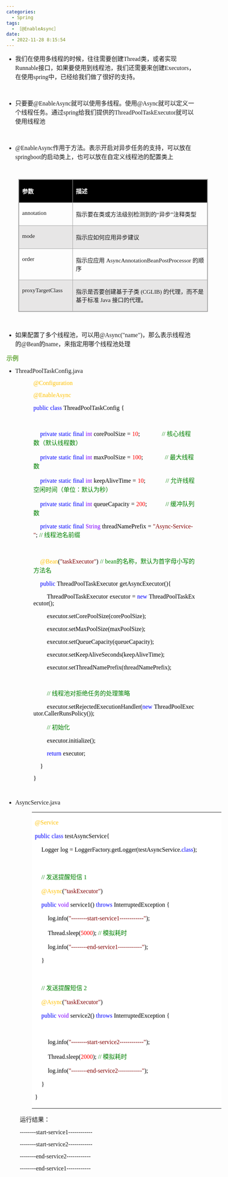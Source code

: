 ```yaml
---
categories:
  - Spring
tags:
  - ［@EnableAsync］
date:
  - 2022-11-28 8:15:54
---
```


<ul style="list-style-type:disc">
    <li><span style="font-size:12.0pt"><span
                style="font-family:&quot;Microsoft YaHei UI&quot;">我们在使用多线程的时候，往往需要创建</span></span><span
            style="font-size:12.0pt"><span style="font-family:&quot;Comic Sans MS&quot;">Thread</span></span><span
            style="font-size:12.0pt"><span style="font-family:&quot;Microsoft YaHei UI&quot;">类，或者实现</span></span><span
            style="font-size:12.0pt"><span style="font-family:&quot;Comic Sans MS&quot;">Runnable</span></span><span
            style="font-size:12.0pt"><span
                style="font-family:&quot;Microsoft YaHei UI&quot;">接口，如果要使用到线程池，我们还需要来创建</span></span><span
            style="font-size:12.0pt"><span style="font-family:&quot;Comic Sans MS&quot;">Executors</span></span><span
            style="font-size:12.0pt"><span style="font-family:&quot;Microsoft YaHei UI&quot;">，在使用</span></span><span
            style="font-size:12.0pt"><span style="font-family:&quot;Comic Sans MS&quot;">spring</span></span><span
            style="font-size:12.0pt"><span
                style="font-family:&quot;Microsoft YaHei UI&quot;">中，已经给我们做了很好的支持。</span></span></li>
</ul>
<p><span style="font-size:12.0pt"><span style="font-family:&quot;Comic Sans MS&quot;">&nbsp;</span></span></p>
<ul style="list-style-type:disc">
    <li><span style="font-size:12.0pt"><span style="font-family:&quot;Microsoft YaHei UI&quot;">只要要</span></span><span
            style="font-size:12.0pt"><span style="font-family:&quot;Comic Sans MS&quot;">@EnableAsync</span></span><span
            style="font-size:12.0pt"><span
                style="font-family:&quot;Microsoft YaHei UI&quot;">就可以使用多线程。使用</span></span><span
            style="font-size:12.0pt"><span style="font-family:&quot;Comic Sans MS&quot;">@Async</span></span><span
            style="font-size:12.0pt"><span
                style="font-family:&quot;Microsoft YaHei UI&quot;">就可以定义一个线程任务。通过</span></span><span
            style="font-size:12.0pt"><span style="font-family:&quot;Comic Sans MS&quot;">spring</span></span><span
            style="font-size:12.0pt"><span style="font-family:&quot;Microsoft YaHei UI&quot;">给我们提供的</span></span><span
            style="font-size:12.0pt"><span
                style="font-family:&quot;Comic Sans MS&quot;">ThreadPoolTaskExecutor</span></span><span
            style="font-size:12.0pt"><span style="font-family:&quot;Microsoft YaHei UI&quot;">就可以使用线程池</span></span>
    </li>
</ul>
<p><span style="font-size:12.0pt"><span style="font-family:&quot;Comic Sans MS&quot;">&nbsp;</span></span></p>
<ul style="list-style-type:disc">
    <li><span style="font-size:12.0pt"><span
                style="font-family:&quot;Comic Sans MS&quot;">@EnableAsync</span></span><span
            style="font-size:12.0pt"><span
                style="font-family:&quot;Microsoft YaHei UI&quot;">作用于方法。表示开启对异步任务的支持，可以放在</span></span><span
            style="font-size:12.0pt"><span style="font-family:&quot;Comic Sans MS&quot;">springboot</span></span><span
            style="font-size:12.0pt"><span
                style="font-family:&quot;Microsoft YaHei UI&quot;">的启动类上，也可以放在自定义线程池的配置类上</span></span></li>
</ul>
<p><span style="font-size:12.0pt"><span style="font-family:&quot;Comic Sans MS&quot;">&nbsp;</span></span></p>
<table summary="" cellspacing="0"
    style="border-collapse:collapse; border-color:#a3a3a3; border-style:solid; border-width:1px; margin-left:32px"
    class=" cke_show_border">
    <tbody>
        <tr>
            <td
                style="background-color:black; border-bottom:1px solid #a3a3a3; border-left:1px solid #a3a3a3; border-right:1px solid #a3a3a3; border-top:1px solid #a3a3a3; vertical-align:top; width:1.7701in">
                <p><span style="font-size:11.5pt"><span style="font-family:&quot;Microsoft YaHei UI&quot;"><span
                                style="color:white"><strong>参数</strong></span></span></span></p>
            </td>
            <td
                style="background-color:black; border-bottom:1px solid #a3a3a3; border-left:1px solid #a3a3a3; border-right:1px solid #a3a3a3; border-top:1px solid #a3a3a3; vertical-align:top; width:6.4243in">
                <p><span style="font-size:11.5pt"><span style="font-family:&quot;Microsoft YaHei UI&quot;"><span
                                style="color:white"><strong>描述</strong></span></span></span></p>
            </td>
        </tr>
        <tr>
            <td
                style="border-bottom:1px solid #a3a3a3; border-left:1px solid #a3a3a3; border-right:1px solid #a3a3a3; border-top:1px solid #a3a3a3; vertical-align:top; width:1.7701in">
                <p><span style="font-size:11.5pt"><span
                            style="font-family:&quot;Comic Sans MS&quot;">annotation</span></span></p>
            </td>
            <td
                style="border-bottom:1px solid #a3a3a3; border-left:1px solid #a3a3a3; border-right:1px solid #a3a3a3; border-top:1px solid #a3a3a3; vertical-align:top; width:6.4243in">
                <p><span style="font-size:11.5pt"><span
                            style="font-family:&quot;Microsoft YaHei UI&quot;">指示要在类或方法级别检测到的</span><span
                            style="font-family:&quot;Comic Sans MS&quot;">“</span><span
                            style="font-family:&quot;Microsoft YaHei UI&quot;">异步</span><span
                            style="font-family:&quot;Comic Sans MS&quot;">”</span><span
                            style="font-family:&quot;Microsoft YaHei UI&quot;">注释类型</span></span></p>
            </td>
        </tr>
        <tr>
            <td
                style="background-color:#e7e6e6; border-bottom:1px solid #a3a3a3; border-left:1px solid #a3a3a3; border-right:1px solid #a3a3a3; border-top:1px solid #a3a3a3; vertical-align:top; width:1.7701in">
                <p><span style="font-size:11.5pt"><span style="font-family:&quot;Comic Sans MS&quot;">mode</span></span>
                </p>
            </td>
            <td
                style="background-color:#e7e6e6; border-bottom:1px solid #a3a3a3; border-left:1px solid #a3a3a3; border-right:1px solid #a3a3a3; border-top:1px solid #a3a3a3; vertical-align:top; width:6.4243in">
                <p><span style="font-size:11.5pt"><span
                            style="font-family:&quot;Microsoft YaHei UI&quot;">指示应如何应用异步建议</span></span></p>
            </td>
        </tr>
        <tr>
            <td
                style="border-bottom:1px solid #a3a3a3; border-left:1px solid #a3a3a3; border-right:1px solid #a3a3a3; border-top:1px solid #a3a3a3; vertical-align:top; width:1.7701in">
                <p><span style="font-size:11.5pt"><span
                            style="font-family:&quot;Comic Sans MS&quot;">order</span></span></p>
            </td>
            <td
                style="border-bottom:1px solid #a3a3a3; border-left:1px solid #a3a3a3; border-right:1px solid #a3a3a3; border-top:1px solid #a3a3a3; vertical-align:top; width:6.4243in">
                <p><span style="font-size:11.5pt"><span style="font-family:&quot;Microsoft YaHei UI&quot;">指示应应用</span>
                        <span style="font-family:&quot;Comic Sans MS&quot;">AsyncAnnotationBeanPostProcessor
                        </span><span style="font-family:&quot;Microsoft YaHei UI&quot;">的顺序</span></span></p>
            </td>
        </tr>
        <tr>
            <td
                style="background-color:#e7e6e6; border-bottom:1px solid #a3a3a3; border-left:1px solid #a3a3a3; border-right:1px solid #a3a3a3; border-top:1px solid #a3a3a3; vertical-align:top; width:1.7701in">
                <p><span style="font-size:11.5pt"><span
                            style="font-family:&quot;Comic Sans MS&quot;">proxyTargetClass</span></span></p>
            </td>
            <td
                style="background-color:#e7e6e6; border-bottom:1px solid #a3a3a3; border-left:1px solid #a3a3a3; border-right:1px solid #a3a3a3; border-top:1px solid #a3a3a3; vertical-align:top; width:6.4243in">
                <p><span style="font-size:11.5pt"><span
                            style="font-family:&quot;Microsoft YaHei UI&quot;">指示是否要创建基于子类</span><span
                            style="font-family:&quot;Comic Sans MS&quot;"> (CGLIB) </span><span
                            style="font-family:&quot;Microsoft YaHei UI&quot;">的代理，而不是基于标准</span><span
                            style="font-family:&quot;Comic Sans MS&quot;"> Java </span><span
                            style="font-family:&quot;Microsoft YaHei UI&quot;">接口的代理。</span></span></p>
            </td>
        </tr>
    </tbody>
</table>
<p><span style="font-size:12.0pt"><span style="font-family:&quot;Comic Sans MS&quot;">&nbsp;</span></span></p>
<ul style="list-style-type:disc">
    <li><span style="font-size:12.0pt"><span
                style="font-family:&quot;Microsoft YaHei UI&quot;">如果配置了多个线程池，可以用</span></span><span
            style="font-size:12.0pt"><span
                style="font-family:&quot;Comic Sans MS&quot;">@Async("name")</span></span><span
            style="font-size:12.0pt"><span
                style="font-family:&quot;Microsoft YaHei UI&quot;">，那么表示线程池的</span></span><span
            style="font-size:12.0pt"><span style="font-family:&quot;Comic Sans MS&quot;">@Bean</span></span><span
            style="font-size:12.0pt"><span style="font-family:&quot;Microsoft YaHei UI&quot;">的</span></span><span
            style="font-size:12.0pt"><span style="font-family:&quot;Comic Sans MS&quot;">name</span></span><span
            style="font-size:12.0pt"><span style="font-family:&quot;Microsoft YaHei UI&quot;">，来指定用哪个线程池处理</span></span>
    </li>
</ul>
<p><span style="font-size:12.0pt"><span style="font-family:&quot;Microsoft YaHei UI&quot;"><span
                style="color:#70ad47"><strong>示例</strong></span></span></span></p>
<ul style="list-style-type:disc">
    <li><span style="font-size:12.0pt"><span
                style="font-family:&quot;Comic Sans MS&quot;">ThreadPoolTaskConfig</span></span><span
            style="font-size:12.0pt"><span style="font-family:&quot;Comic Sans MS&quot;">.java</span></span></li>
</ul>
<p style="margin-left:72px"><span style="font-size:12.0pt"><span style="font-family:&quot;Comic Sans MS&quot;"><span
                style="color:#ffc000">@Configuration</span></span></span></p>
<p style="margin-left:72px"><span style="font-size:12.0pt"><span style="font-family:&quot;Comic Sans MS&quot;"><span
                style="color:#ffc000">@EnableAsync</span></span></span></p>
<p style="margin-left:72px"><span style="font-size:12.0pt"><span style="font-family:&quot;Comic Sans MS&quot;"><span
                style="color:blue">public</span></span>&nbsp;<span style="font-family:&quot;Comic Sans MS&quot;"><span
                style="color:blue">class</span></span>&nbsp;<span style="font-family:&quot;Comic Sans MS&quot;"><span
                style="color:black">ThreadPoolTaskConfig</span></span>&nbsp;<span
            style="font-family:&quot;Comic Sans MS&quot;"><span style="color:black">{</span></span></span></p>
<p style="margin-left:72px"><span style="font-size:12.0pt"><span
            style="font-family:&quot;Microsoft YaHei UI&quot;"><span
                style="color:black">&nbsp;&nbsp;&nbsp;&nbsp;</span></span></span></p>
<p style="margin-left:72px"><span style="font-size:12.0pt">&nbsp;&nbsp;&nbsp;&nbsp;<span
            style="font-family:&quot;Comic Sans MS&quot;"><span style="color:blue">private</span></span>&nbsp;<span
            style="font-family:&quot;Comic Sans MS&quot;"><span style="color:blue">static</span></span>&nbsp;<span
            style="font-family:&quot;Comic Sans MS&quot;"><span style="color:blue">final</span></span>&nbsp;<span
            style="font-family:&quot;Comic Sans MS&quot;"><span style="color:#8000ff">int</span></span>&nbsp;<span
            style="font-family:&quot;Comic Sans MS&quot;"><span
                style="color:black">corePoolSize</span></span>&nbsp;<span
            style="font-family:&quot;Comic Sans MS&quot;"><span style="color:black">=</span></span>&nbsp;<span
            style="font-family:&quot;Comic Sans MS&quot;"><span style="color:red">10</span></span><span
            style="font-family:&quot;Comic Sans MS&quot;"><span
                style="color:black">;</span></span>&nbsp;&nbsp;&nbsp;&nbsp;&nbsp;&nbsp;&nbsp;&nbsp;&nbsp;&nbsp;&nbsp;&nbsp;&nbsp;<span
            style="font-family:&quot;Comic Sans MS&quot;"><span style="color:green">//</span></span><span
            style="font-family:&quot;Microsoft YaHei UI&quot;"><span
                style="color:green">&nbsp;核心线程数（默认线程数）</span></span></span></p>
<p style="margin-left:72px"><span style="font-size:12.0pt">&nbsp;&nbsp;&nbsp;&nbsp;<span
            style="font-family:&quot;Comic Sans MS&quot;"><span style="color:blue">private</span></span>&nbsp;<span
            style="font-family:&quot;Comic Sans MS&quot;"><span style="color:blue">static</span></span>&nbsp;<span
            style="font-family:&quot;Comic Sans MS&quot;"><span style="color:blue">final</span></span>&nbsp;<span
            style="font-family:&quot;Comic Sans MS&quot;"><span style="color:#8000ff">int</span></span>&nbsp;<span
            style="font-family:&quot;Comic Sans MS&quot;"><span style="color:black">maxPoolSize</span></span>&nbsp;<span
            style="font-family:&quot;Comic Sans MS&quot;"><span style="color:black">=</span></span>&nbsp;<span
            style="font-family:&quot;Comic Sans MS&quot;"><span style="color:red">100</span></span><span
            style="font-family:&quot;Comic Sans MS&quot;"><span
                style="color:black">;</span></span>&nbsp;&nbsp;&nbsp;&nbsp;&nbsp;&nbsp;&nbsp;&nbsp;&nbsp;&nbsp;&nbsp;&nbsp;&nbsp;<span
            style="font-family:&quot;Comic Sans MS&quot;"><span style="color:green">//</span></span><span
            style="font-family:&quot;Microsoft YaHei UI&quot;"><span
                style="color:green">&nbsp;最大线程数</span></span></span></p>
<p style="margin-left:72px"><span style="font-size:12.0pt">&nbsp;&nbsp;&nbsp;&nbsp;<span
            style="font-family:&quot;Comic Sans MS&quot;"><span style="color:blue">private</span></span>&nbsp;<span
            style="font-family:&quot;Comic Sans MS&quot;"><span style="color:blue">static</span></span>&nbsp;<span
            style="font-family:&quot;Comic Sans MS&quot;"><span style="color:blue">final</span></span>&nbsp;<span
            style="font-family:&quot;Comic Sans MS&quot;"><span style="color:#8000ff">int</span></span>&nbsp;<span
            style="font-family:&quot;Comic Sans MS&quot;"><span
                style="color:black">keepAliveTime</span></span>&nbsp;<span
            style="font-family:&quot;Comic Sans MS&quot;"><span style="color:black">=</span></span>&nbsp;<span
            style="font-family:&quot;Comic Sans MS&quot;"><span style="color:red">10</span></span><span
            style="font-family:&quot;Comic Sans MS&quot;"><span
                style="color:black">;</span></span>&nbsp;&nbsp;&nbsp;&nbsp;&nbsp;&nbsp;&nbsp;&nbsp;&nbsp;&nbsp;&nbsp;&nbsp;<span
            style="font-family:&quot;Comic Sans MS&quot;"><span style="color:green">//</span></span><span
            style="font-family:&quot;Microsoft YaHei UI&quot;"><span
                style="color:green">&nbsp;允许线程空闲时间（单位：默认为秒）</span></span></span></p>
<p style="margin-left:72px"><span style="font-size:12.0pt">&nbsp;&nbsp;&nbsp;&nbsp;<span
            style="font-family:&quot;Comic Sans MS&quot;"><span style="color:blue">private</span></span>&nbsp;<span
            style="font-family:&quot;Comic Sans MS&quot;"><span style="color:blue">static</span></span>&nbsp;<span
            style="font-family:&quot;Comic Sans MS&quot;"><span style="color:blue">final</span></span>&nbsp;<span
            style="font-family:&quot;Comic Sans MS&quot;"><span style="color:#8000ff">int</span></span>&nbsp;<span
            style="font-family:&quot;Comic Sans MS&quot;"><span
                style="color:black">queueCapacity</span></span>&nbsp;<span
            style="font-family:&quot;Comic Sans MS&quot;"><span style="color:black">=</span></span>&nbsp;<span
            style="font-family:&quot;Comic Sans MS&quot;"><span style="color:red">200</span></span><span
            style="font-family:&quot;Comic Sans MS&quot;"><span
                style="color:black">;</span></span>&nbsp;&nbsp;&nbsp;&nbsp;&nbsp;&nbsp;&nbsp;&nbsp;&nbsp;&nbsp;&nbsp;<span
            style="font-family:&quot;Comic Sans MS&quot;"><span style="color:green">//</span></span><span
            style="font-family:&quot;Microsoft YaHei UI&quot;"><span
                style="color:green">&nbsp;缓冲队列数</span></span></span></p>
<p style="margin-left:72px"><span style="font-size:12.0pt">&nbsp;&nbsp;&nbsp;&nbsp;<span
            style="font-family:&quot;Comic Sans MS&quot;"><span style="color:blue">private</span></span>&nbsp;<span
            style="font-family:&quot;Comic Sans MS&quot;"><span style="color:blue">static</span></span>&nbsp;<span
            style="font-family:&quot;Comic Sans MS&quot;"><span style="color:blue">final</span></span>&nbsp;<span
            style="font-family:&quot;Comic Sans MS&quot;"><span style="color:#8000ff">String</span></span>&nbsp;<span
            style="font-family:&quot;Comic Sans MS&quot;"><span
                style="color:black">threadNamePrefix</span></span>&nbsp;<span
            style="font-family:&quot;Comic Sans MS&quot;"><span style="color:black">=</span></span>&nbsp;<span
            style="font-family:&quot;Comic Sans MS&quot;"><span style="color:maroon">"Async-Service-"</span></span><span
            style="font-family:&quot;Comic Sans MS&quot;"><span style="color:black">;</span></span>&nbsp;<span
            style="font-family:&quot;Comic Sans MS&quot;"><span style="color:green">//</span></span><span
            style="font-family:&quot;Microsoft YaHei UI&quot;"><span
                style="color:green">&nbsp;线程池名前缀</span></span></span></p>
<p style="margin-left:72px"><span style="font-size:12.0pt"><span
            style="font-family:&quot;Microsoft YaHei UI&quot;"><span
                style="color:black">&nbsp;&nbsp;&nbsp;&nbsp;</span></span></span></p>
<p style="margin-left:72px"><span style="font-size:12.0pt">&nbsp;&nbsp;&nbsp;&nbsp;<span
            style="font-family:&quot;Comic Sans MS&quot;"><span style="color:#ffc000">@Bean</span></span><span
            style="font-family:&quot;Comic Sans MS&quot;"><span style="color:black">(</span></span><span
            style="font-family:&quot;Comic Sans MS&quot;"><span style="color:maroon">"taskExecutor"</span></span><span
            style="font-family:&quot;Comic Sans MS&quot;"><span style="color:black">)</span></span>&nbsp;<span
            style="font-family:&quot;Comic Sans MS&quot;"><span style="color:green">//</span></span>&nbsp;<span
            style="font-family:&quot;Comic Sans MS&quot;"><span style="color:green">bean</span></span><span
            style="font-family:&quot;Microsoft YaHei UI&quot;"><span
                style="color:green">的名称，默认为首字母小写的方法名</span></span></span></p>
<p style="margin-left:72px"><span style="font-size:12.0pt">&nbsp;&nbsp;&nbsp;&nbsp;<span
            style="font-family:&quot;Comic Sans MS&quot;"><span style="color:blue">public</span></span>&nbsp;<span
            style="font-family:&quot;Comic Sans MS&quot;"><span
                style="color:black">ThreadPoolTaskExecutor</span></span>&nbsp;<span
            style="font-family:&quot;Comic Sans MS&quot;"><span
                style="color:black">getAsyncExecutor(){</span></span></span></p>
<p style="margin-left:72px"><span style="font-size:12.0pt">&nbsp;&nbsp;&nbsp;&nbsp;&nbsp;&nbsp;&nbsp;&nbsp;<span
            style="font-family:&quot;Comic Sans MS&quot;"><span
                style="color:black">ThreadPoolTaskExecutor</span></span>&nbsp;<span
            style="font-family:&quot;Comic Sans MS&quot;"><span style="color:black">executor</span></span>&nbsp;<span
            style="font-family:&quot;Comic Sans MS&quot;"><span style="color:black">=</span></span>&nbsp;<span
            style="font-family:&quot;Comic Sans MS&quot;"><span style="color:blue">new</span></span>&nbsp;<span
            style="font-family:&quot;Comic Sans MS&quot;"><span
                style="color:black">ThreadPoolTaskExecutor();</span></span></span></p>
<p style="margin-left:72px"><span style="font-size:12.0pt"><span
            style="color:black">&nbsp;&nbsp;&nbsp;&nbsp;&nbsp;&nbsp;&nbsp;&nbsp;<span
                style="font-family:&quot;Comic Sans MS&quot;">executor.setCorePoolSize(corePoolSize);</span>&nbsp;&nbsp;&nbsp;</span></span>
</p>
<p style="margin-left:72px"><span style="font-size:12.0pt"><span
            style="color:black">&nbsp;&nbsp;&nbsp;&nbsp;&nbsp;&nbsp;&nbsp;&nbsp;<span
                style="font-family:&quot;Comic Sans MS&quot;">executor.setMaxPoolSize(maxPoolSize);</span></span></span>
</p>
<p style="margin-left:72px"><span style="font-size:12.0pt"><span
            style="color:black">&nbsp;&nbsp;&nbsp;&nbsp;&nbsp;&nbsp;&nbsp;&nbsp;<span
                style="font-family:&quot;Comic Sans MS&quot;">executor.setQueueCapacity(queueCapacity);</span></span></span>
</p>
<p style="margin-left:72px"><span style="font-size:12.0pt"><span
            style="color:black">&nbsp;&nbsp;&nbsp;&nbsp;&nbsp;&nbsp;&nbsp;&nbsp;<span
                style="font-family:&quot;Comic Sans MS&quot;">executor.setKeepAliveSeconds(keepAliveTime);</span></span></span>
</p>
<p style="margin-left:72px"><span style="font-size:12.0pt"><span
            style="color:black">&nbsp;&nbsp;&nbsp;&nbsp;&nbsp;&nbsp;&nbsp;&nbsp;<span
                style="font-family:&quot;Comic Sans MS&quot;">executor.setThreadNamePrefix(threadNamePrefix);</span></span></span>
</p>
<p style="margin-left:72px"><span style="font-size:12.0pt"><span
            style="font-family:&quot;Microsoft YaHei UI&quot;"><span
                style="color:black">&nbsp;&nbsp;&nbsp;&nbsp;&nbsp;&nbsp;&nbsp;&nbsp;</span></span></span></p>
<p style="margin-left:72px"><span style="font-size:12.0pt">&nbsp;&nbsp;&nbsp;&nbsp;&nbsp;&nbsp;&nbsp;&nbsp;<span
            style="font-family:&quot;Comic Sans MS&quot;"><span style="color:green">//</span></span><span
            style="font-family:&quot;Microsoft YaHei UI&quot;"><span
                style="color:green">&nbsp;线程池对拒绝任务的处理策略</span></span></span></p>
<p style="margin-left:72px"><span style="font-size:12.0pt">&nbsp;&nbsp;&nbsp;&nbsp;&nbsp;&nbsp;&nbsp;&nbsp;<span
            style="font-family:&quot;Comic Sans MS&quot;"><span
                style="color:black">executor.setRejectedExecutionHandler(</span></span><span
            style="font-family:&quot;Comic Sans MS&quot;"><span style="color:blue">new</span></span>&nbsp;<span
            style="font-family:&quot;Comic Sans MS&quot;"><span
                style="color:black">ThreadPoolExecutor.CallerRunsPolicy());</span></span></span></p>
<p style="margin-left:72px"><span style="font-size:12.0pt">&nbsp;&nbsp;&nbsp;&nbsp;&nbsp;&nbsp;&nbsp;&nbsp;<span
            style="font-family:&quot;Comic Sans MS&quot;"><span style="color:green">//</span></span><span
            style="font-family:&quot;Microsoft YaHei UI&quot;"><span style="color:green">&nbsp;初始化</span></span></span>
</p>
<p style="margin-left:72px"><span style="font-size:12.0pt"><span
            style="color:black">&nbsp;&nbsp;&nbsp;&nbsp;&nbsp;&nbsp;&nbsp;&nbsp;<span
                style="font-family:&quot;Comic Sans MS&quot;">executor.initialize();</span></span></span></p>
<p style="margin-left:72px"><span style="font-size:12.0pt">&nbsp;&nbsp;&nbsp;&nbsp;&nbsp;&nbsp;&nbsp;&nbsp;<span
            style="font-family:&quot;Comic Sans MS&quot;"><span style="color:blue">return</span></span>&nbsp;<span
            style="font-family:&quot;Comic Sans MS&quot;"><span style="color:black">executor;</span></span></span></p>
<p style="margin-left:72px"><span style="font-size:12.0pt"><span style="color:black">&nbsp;&nbsp;&nbsp;&nbsp;<span
                style="font-family:&quot;Comic Sans MS&quot;">}</span></span></span></p>
<p style="margin-left:72px"><span style="font-size:12.0pt"><span style="font-family:&quot;Comic Sans MS&quot;"><span
                style="color:black">}</span></span></span></p>
<p><span style="font-size:12.0pt"><span style="font-family:&quot;Comic Sans MS&quot;"><span
                style="color:black">&nbsp;</span></span></span></p>
<ul style="list-style-type:disc">
    <li><span style="font-size:12.0pt"><span
                style="font-family:&quot;Comic Sans MS&quot;">AsyncService</span></span><span
            style="font-size:12.0pt"><span style="font-family:&quot;Comic Sans MS&quot;">.java</span></span></li>
</ul>
<table summary="" cellspacing="0"
    style="border-collapse:collapse; border-color:#a3a3a3; border-style:solid; border-width:0px; margin-left:68px"
    class=" cke_show_border">
    <tbody>
        <tr>
            <td
                style="background-color:white; border-bottom:0px; border-left:0px; border-right:0px; border-top:0px; vertical-align:top; width:6.5958in">
                <p><span style="font-size:12.0pt"><span style="font-family:&quot;Comic Sans MS&quot;"><span
                                style="color:#ffc000">@Service</span></span></span></p>
                <p><span style="font-size:12.0pt"><span style="font-family:&quot;Comic Sans MS&quot;"><span
                                style="color:blue">public</span></span>&nbsp;<span
                            style="font-family:&quot;Comic Sans MS&quot;"><span
                                style="color:blue">class</span></span>&nbsp;<span
                            style="font-family:&quot;Comic Sans MS&quot;"><span
                                style="color:black">testAsyncService{</span></span></span></p>
                <p><span style="font-size:12.0pt">&nbsp;&nbsp;&nbsp;&nbsp;<span
                            style="font-family:&quot;Comic Sans MS&quot;"><span
                                style="color:black">Logger</span></span>&nbsp;<span
                            style="font-family:&quot;Comic Sans MS&quot;"><span
                                style="color:black">log</span></span>&nbsp;<span
                            style="font-family:&quot;Comic Sans MS&quot;"><span
                                style="color:black">=</span></span>&nbsp;<span
                            style="font-family:&quot;Comic Sans MS&quot;"><span
                                style="color:black">LoggerFactory.getLogger(testAsyncService.</span></span><span
                            style="font-family:&quot;Comic Sans MS&quot;"><span
                                style="color:blue">class</span></span><span
                            style="font-family:&quot;Comic Sans MS&quot;"><span
                                style="color:black">);</span></span></span></p>
                <p><span style="font-size:12.0pt"><span
                            style="font-family:&quot;Comic Sans MS&quot;">&nbsp;</span></span></p>
                <p><span style="font-size:12.0pt">&nbsp;&nbsp;&nbsp;&nbsp;<span
                            style="font-family:&quot;Comic Sans MS&quot;"><span
                                style="color:green">//</span></span><span
                            style="font-family:&quot;Microsoft YaHei UI&quot;"><span
                                style="color:green">&nbsp;发送提醒短信&nbsp;</span></span><span
                            style="font-family:&quot;Comic Sans MS&quot;"><span
                                style="color:green">1</span></span></span></p>
                <p><span style="font-size:12.0pt">&nbsp;&nbsp;&nbsp;&nbsp;<span
                            style="font-family:&quot;Comic Sans MS&quot;"><span
                                style="color:#ffc000">@Async</span></span><span
                            style="font-family:&quot;Comic Sans MS&quot;"><span style="color:black">(</span></span><span
                            style="font-family:&quot;Comic Sans MS&quot;"><span
                                style="color:maroon">"taskExecutor"</span></span><span
                            style="font-family:&quot;Comic Sans MS&quot;"><span
                                style="color:black">)</span></span></span></p>
                <p><span style="font-size:12.0pt">&nbsp;&nbsp;&nbsp;&nbsp;<span
                            style="font-family:&quot;Comic Sans MS&quot;"><span
                                style="color:blue">public</span></span>&nbsp;<span
                            style="font-family:&quot;Comic Sans MS&quot;"><span
                                style="color:#8000ff">void</span></span>&nbsp;<span
                            style="font-family:&quot;Comic Sans MS&quot;"><span
                                style="color:black">service1()</span></span>&nbsp;<span
                            style="font-family:&quot;Comic Sans MS&quot;"><span
                                style="color:blue">throws</span></span>&nbsp;<span
                            style="font-family:&quot;Comic Sans MS&quot;"><span
                                style="color:black">InterruptedException</span></span>&nbsp;<span
                            style="font-family:&quot;Comic Sans MS&quot;"><span
                                style="color:black">{</span></span></span></p>
                <p><span style="font-size:12.0pt">&nbsp;&nbsp;&nbsp;&nbsp;&nbsp;&nbsp;&nbsp;&nbsp;<span
                            style="font-family:&quot;Comic Sans MS&quot;"><span
                                style="color:black">log.info(</span></span><span
                            style="font-family:&quot;Comic Sans MS&quot;"><span
                                style="color:maroon">"--------start-service1------------"</span></span><span
                            style="font-family:&quot;Comic Sans MS&quot;"><span
                                style="color:black">);</span></span></span></p>
                <p><span style="font-size:12.0pt">&nbsp;&nbsp;&nbsp;&nbsp;&nbsp;&nbsp;&nbsp;&nbsp;<span
                            style="font-family:&quot;Comic Sans MS&quot;"><span
                                style="color:black">Thread.sleep(</span></span><span
                            style="font-family:&quot;Comic Sans MS&quot;"><span
                                style="color:red">5000</span></span><span
                            style="font-family:&quot;Comic Sans MS&quot;"><span
                                style="color:black">);</span></span>&nbsp;<span
                            style="font-family:&quot;Comic Sans MS&quot;"><span
                                style="color:green">//</span></span><span
                            style="font-family:&quot;Microsoft YaHei UI&quot;"><span
                                style="color:green">&nbsp;模拟耗时</span></span></span></p>
                <p><span style="font-size:12.0pt">&nbsp;&nbsp;&nbsp;&nbsp;&nbsp;&nbsp;&nbsp;&nbsp;<span
                            style="font-family:&quot;Comic Sans MS&quot;"><span
                                style="color:black">log.info(</span></span><span
                            style="font-family:&quot;Comic Sans MS&quot;"><span
                                style="color:maroon">"--------end-service1------------"</span></span><span
                            style="font-family:&quot;Comic Sans MS&quot;"><span
                                style="color:black">);</span></span></span></p>
                <p><span style="font-size:12.0pt"><span style="color:black">&nbsp;&nbsp;&nbsp;&nbsp;<span
                                style="font-family:&quot;Comic Sans MS&quot;">}</span></span></span></p>
                <p><span style="font-size:12.0pt"><span
                            style="font-family:&quot;Comic Sans MS&quot;">&nbsp;</span></span></p>
                <p><span style="font-size:12.0pt">&nbsp;&nbsp;&nbsp;&nbsp;<span
                            style="font-family:&quot;Comic Sans MS&quot;"><span
                                style="color:green">//</span></span><span
                            style="font-family:&quot;Microsoft YaHei UI&quot;"><span
                                style="color:green">&nbsp;发送提醒短信&nbsp;</span></span><span
                            style="font-family:&quot;Comic Sans MS&quot;"><span
                                style="color:green">2</span></span></span></p>
                <p><span style="font-size:12.0pt">&nbsp;&nbsp;&nbsp;&nbsp;<span
                            style="font-family:&quot;Comic Sans MS&quot;"><span
                                style="color:#ffc000">@Async</span></span><span
                            style="font-family:&quot;Comic Sans MS&quot;"><span style="color:black">(</span></span><span
                            style="font-family:&quot;Comic Sans MS&quot;"><span
                                style="color:maroon">"taskExecutor"</span></span><span
                            style="font-family:&quot;Comic Sans MS&quot;"><span
                                style="color:black">)</span></span></span></p>
                <p><span style="font-size:12.0pt">&nbsp;&nbsp;&nbsp;&nbsp;<span
                            style="font-family:&quot;Comic Sans MS&quot;"><span
                                style="color:blue">public</span></span>&nbsp;<span
                            style="font-family:&quot;Comic Sans MS&quot;"><span
                                style="color:#8000ff">void</span></span>&nbsp;<span
                            style="font-family:&quot;Comic Sans MS&quot;"><span
                                style="color:black">service2()</span></span>&nbsp;<span
                            style="font-family:&quot;Comic Sans MS&quot;"><span
                                style="color:blue">throws</span></span>&nbsp;<span
                            style="font-family:&quot;Comic Sans MS&quot;"><span
                                style="color:black">InterruptedException</span></span>&nbsp;<span
                            style="font-family:&quot;Comic Sans MS&quot;"><span
                                style="color:black">{</span></span></span></p>
                <p><span style="font-size:12.0pt"><span
                            style="font-family:&quot;Comic Sans MS&quot;">&nbsp;</span></span></p>
                <p><span style="font-size:12.0pt">&nbsp;&nbsp;&nbsp;&nbsp;&nbsp;&nbsp;&nbsp;&nbsp;<span
                            style="font-family:&quot;Comic Sans MS&quot;"><span
                                style="color:black">log.info(</span></span><span
                            style="font-family:&quot;Comic Sans MS&quot;"><span
                                style="color:maroon">"--------start-service2------------"</span></span><span
                            style="font-family:&quot;Comic Sans MS&quot;"><span
                                style="color:black">);</span></span></span></p>
                <p><span style="font-size:12.0pt">&nbsp;&nbsp;&nbsp;&nbsp;&nbsp;&nbsp;&nbsp;&nbsp;<span
                            style="font-family:&quot;Comic Sans MS&quot;"><span
                                style="color:black">Thread.sleep(</span></span><span
                            style="font-family:&quot;Comic Sans MS&quot;"><span
                                style="color:red">2000</span></span><span
                            style="font-family:&quot;Comic Sans MS&quot;"><span
                                style="color:black">);</span></span>&nbsp;<span
                            style="font-family:&quot;Comic Sans MS&quot;"><span
                                style="color:green">//</span></span><span
                            style="font-family:&quot;Microsoft YaHei UI&quot;"><span
                                style="color:green">&nbsp;模拟耗时</span></span></span></p>
                <p><span style="font-size:12.0pt">&nbsp;&nbsp;&nbsp;&nbsp;&nbsp;&nbsp;&nbsp;&nbsp;<span
                            style="font-family:&quot;Comic Sans MS&quot;"><span
                                style="color:black">log.info(</span></span><span
                            style="font-family:&quot;Comic Sans MS&quot;"><span
                                style="color:maroon">"--------end-service2------------"</span></span><span
                            style="font-family:&quot;Comic Sans MS&quot;"><span
                                style="color:black">);</span></span></span></p>
                <p><span style="font-size:12.0pt"><span style="color:black">&nbsp;&nbsp;&nbsp;&nbsp;<span
                                style="font-family:&quot;Comic Sans MS&quot;">}</span></span></span></p>
                <p><span style="font-size:12.0pt"><span style="font-family:&quot;Comic Sans MS&quot;"><span
                                style="color:black">}</span></span></span></p>
            </td>
        </tr>
    </tbody>
</table>
<p style="margin-left:36px"><span style="font-size:12.0pt"><span
            style="font-family:&quot;Microsoft YaHei UI&quot;">运行结果：</span></span></p>
<p style="margin-left:36px"><span style="font-size:12.0pt"><span
            style="font-family:&quot;Comic Sans MS&quot;">--------start-service1------------</span></span></p>
<p style="margin-left:36px"><span style="font-size:12.0pt"><span
            style="font-family:&quot;Comic Sans MS&quot;">--------start-service2------------</span></span></p>
<p style="margin-left:36px"><span style="font-size:12.0pt"><span
            style="font-family:&quot;Comic Sans MS&quot;">--------end-service2------------</span></span></p>
<p style="margin-left:36px"><span style="font-size:12.0pt"><span
            style="font-family:&quot;Comic Sans MS&quot;">--------end-service1------------</span></span></p>
